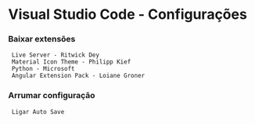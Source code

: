 # Visual Studio Code - Configurações

### Baixar extensões
     Live Server - Ritwick Dey
     Material Icon Theme - Philipp Kief
     Python - Microsoft
     Angular Extension Pack - Loiane Groner

### Arrumar configuração
     Ligar Auto Save